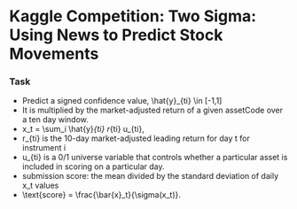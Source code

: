 # Kaggle Competition: Two Sigma: Using News to Predict Stock Movements


### Task
 - Predict a signed confidence value, \hat{y}_{ti} \in [-1,1]
 - It is multiplied by the market-adjusted return of a given assetCode over a ten day window. 
 - x_t = \sum_i \hat{y}_{ti}  r_{ti}  u_{ti},
 - r_{ti} is the 10-day market-adjusted leading return for day t for instrument i
 - u_{ti} is a 0/1 universe variable that controls whether a particular asset is included in scoring on a particular day.
 - submission score: the mean divided by the standard deviation of daily x_t values
 - \text{score} = \frac{\bar{x}_t}{\sigma(x_t)}.
          
          
 
 
